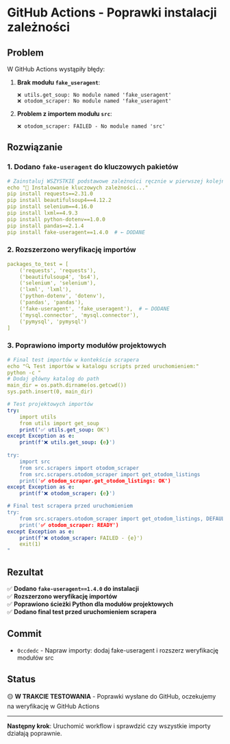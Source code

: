 # GitHub Actions - Poprawki instalacji zależności

## Problem

W GitHub Actions wystąpiły błędy:

1. **Brak modułu `fake_useragent`**:
   ```
   ❌ utils.get_soup: No module named 'fake_useragent'
   ❌ otodom_scraper: No module named 'fake_useragent'
   ```

2. **Problem z importem modułu `src`**:
   ```
   ❌ otodom_scraper: FAILED - No module named 'src'
   ```

## Rozwiązanie

### 1. Dodano `fake-useragent` do kluczowych pakietów

```yaml
# Zainstaluj WSZYSTKIE podstawowe zależności ręcznie w pierwszej kolejności
echo "🔧 Instalowanie kluczowych zależności..."
pip install requests==2.31.0
pip install beautifulsoup4==4.12.2
pip install selenium==4.16.0
pip install lxml==4.9.3
pip install python-dotenv==1.0.0
pip install pandas==2.1.4
pip install fake-useragent==1.4.0  # ← DODANE
```

### 2. Rozszerzono weryfikację importów

```yaml
packages_to_test = [
    ('requests', 'requests'),
    ('beautifulsoup4', 'bs4'),
    ('selenium', 'selenium'),
    ('lxml', 'lxml'),
    ('python-dotenv', 'dotenv'),
    ('pandas', 'pandas'),
    ('fake-useragent', 'fake_useragent'),  # ← DODANE
    ('mysql.connector', 'mysql.connector'),
    ('pymysql', 'pymysql')
]
```

### 3. Poprawiono importy modułów projektowych

```yaml
# Final test importów w kontekście scrapera
echo "🔍 Test importów w katalogu scripts przed uruchomieniem:"
python -c "
# Dodaj główny katalog do path
main_dir = os.path.dirname(os.getcwd())
sys.path.insert(0, main_dir)

# Test projektowych importów
try:
    import utils
    from utils import get_soup
    print('✅ utils.get_soup: OK')
except Exception as e:
    print(f'❌ utils.get_soup: {e}')
    
try:
    import src
    from src.scrapers import otodom_scraper
    from src.scrapers.otodom_scraper import get_otodom_listings
    print('✅ otodom_scraper.get_otodom_listings: OK')
except Exception as e:
    print(f'❌ otodom_scraper: {e}')

# Final test scrapera przed uruchomieniem
try:
    from src.scrapers.otodom_scraper import get_otodom_listings, DEFAULT_BASE_URL
    print('✅ otodom_scraper: READY')
except Exception as e:
    print(f'❌ otodom_scraper: FAILED - {e}')
    exit(1)
"
```

## Rezultat

✅ **Dodano `fake-useragent==1.4.0` do instalacji**  
✅ **Rozszerzono weryfikację importów**  
✅ **Poprawiono ścieżki Python dla modułów projektowych**  
✅ **Dodano final test przed uruchomieniem scrapera**  

## Commit

- `0ccdedc` - Napraw importy: dodaj fake-useragent i rozszerz weryfikację modułów src

## Status

🟡 **W TRAKCIE TESTOWANIA** - Poprawki wysłane do GitHub, oczekujemy na weryfikację w GitHub Actions

---

**Następny krok**: Uruchomić workflow i sprawdzić czy wszystkie importy działają poprawnie. 